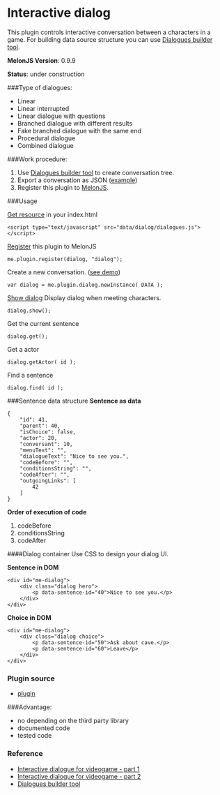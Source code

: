 # Interactive dialog
This plugin controls interactive conversation between a characters in a game. For building data source structure you can use [Dialogues builder tool](http://kibo.github.com/dialoguesBuilder/).

**MelonJS Version**: 0.9.9

**Status**: under construction

###Type of dialogues:
- Linear
- Linear interrupted
- Linear dialogue with questions
- Branched dialogue with different results
- Fake branched dialogue with the same end
- Procedural dialogue
- Combined dialogue

###Work procedure:
1. Use [Dialogues builder tool](http://kibo.github.com/dialoguesBuilder/) to create conversation tree.
2. Export a conversation as JSON ([example](https://github.com/Kibo/melonjs-cookbook/blob/master/cookbook/interactiveDialog/demo/data/dialog/dialogues.js))
3. Register this plugin to [MelonJS](http://melonjs.org/).

###Usage

[Get resource](https://github.com/Kibo/melonjs-cookbook/blob/master/cookbook/interactiveDialog/demo/index.html#L23) in your index.html 
```
<script type="text/javascript" src="data/dialog/dialogues.js"></script>
```

[Register](https://github.com/Kibo/melonjs-cookbook/blob/master/cookbook/interactiveDialog/demo/js/game.js#L36) this plugin to MelonJS
```
me.plugin.register(dialog, "dialog");
```

Create a new conversation. ([see demo](https://github.com/Kibo/melonjs-cookbook/blob/master/cookbook/interactiveDialog/demo/js/entities/entities.js#L210))
```
var dialog = me.plugin.dialog.newInstance( DATA );
```

[Show dialog](https://github.com/Kibo/melonjs-cookbook/blob/master/cookbook/interactiveDialog/demo/js/entities/entities.js#L145) Display dialog when meeting characters.
```
dialog.show();
```

Get the current sentence
```
dialog.get();
```

Get a actor
```
dialog.getActor( id );
```

Find a sentence
```
dialog.find( id );
```

###Sentence data structure
**Sentence as data**
```
{
	"id": 41,
	"parent": 40,
	"isChoice": false,
	"actor": 20,
	"conversant": 10,
	"menuText": "",
	"dialogueText": "Nice to see you.",
	"codeBefore": "",
	"conditionsString": "",	
	"codeAfter": "",
	"outgoingLinks": [
		42
	]
}
```

**Order of execution of code**

1. codeBefore
2. conditionsString
3. codeAfter


####Dialog container
Use CSS to design your dialog UI.

**Sentence in DOM**
```
<div id="me-dialog">
	<div class="dialog hero">
		<p data-sentence-id="40">Nice to see you.</p>
	</div>
</div>
```

**Choice in DOM**
```
<div id="me-dialog">
	<div class="dialog choice">
		<p data-sentence-id="50">Ask about cave.</p>
		<p data-sentence-id="60">Leave</p>
	</div>
</div>
```

### Plugin source
- [plugin](https://github.com/Kibo/melonjs-cookbook/blob/master/cookbook/interactiveDialog/source/dialog.js)

###Advantage:
- no depending on the third party library
- documented code
- tested code

### Reference
- [Interactive dialogue for videogame - part 1](http://tomasjurman.blogspot.cz/2013/02/interactive-dialogue-for-html5-game.html)
- [Interactive dialogue for videogame - part 2](http://tomasjurman.blogspot.cz/2013/03/interactive-dialogue-for-html5-game.html)
- [Dialogues builder tool](http://kibo.github.com/dialoguesBuilder/)

